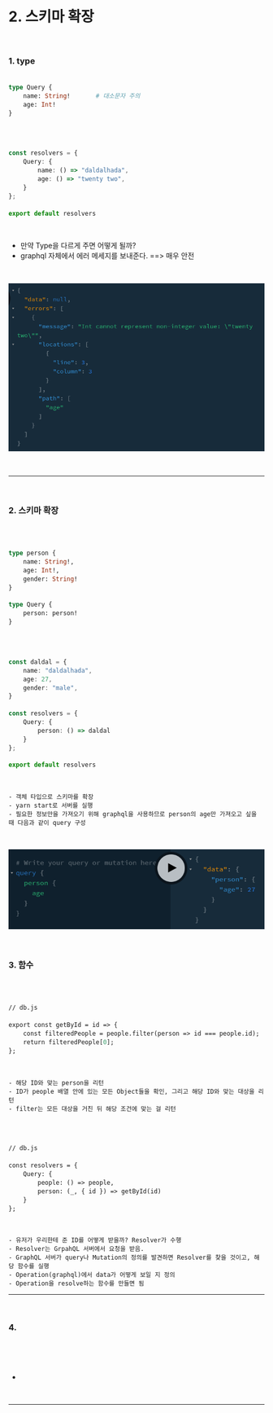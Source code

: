 # 2. 스키마 확장

<br>

### 1. type

```graphql

type Query {
    name: String!       # 대소문자 주의
    age: Int!
}

```

<br>

```typescript

const resolvers = {
    Query: {
        name: () => "daldalhada",
        age: () => "twenty two",
    }
};

export default resolvers

```

<br>
  
  - 만약 Type을 다르게 주면 어떻게 될까?
  - graphql 자체에서 에러 메세지를 보내준다. ==> 매우 안전
  
<br>

![graphql](https://github.com/daldalhada/graphql/blob/main/image/graphql2.PNG)

<br>

*** 

<br>

### 2. 스키마 확장

<br>

```graphql

type person {
    name: String!,
    age: Int!,
    gender: String!
}

type Query {
    person: person!
}


```

<br>

```typescript

const daldal = {
    name: "daldalhada",
    age: 27,
    gender: "male",
}

const resolvers = {
    Query: {
        person: () => daldal
    }
};

export default resolvers

```

<br>

    - 객체 타입으로 스키마를 확장
    - yarn start로 서버를 실행
    - 필요한 정보만을 가져오기 위해 graphql을 사용하므로 person의 age만 가져오고 싶을 때 다음과 같이 query 구성

<br>

![graphql](https://github.com/daldalhada/graphql/blob/main/image/graphql3.PNG)

<br>

### 3. 함수

<br>

```graphql

// db.js

export const getById = id => {
    const filteredPeople = people.filter(person => id === people.id);
    return filteredPeople[0];
};

```

<br>

    - 해당 ID와 맞는 person을 리턴
    - ID가 people 배열 안에 있는 모든 Object들을 확인, 그리고 해당 ID와 맞는 대상을 리턴
    - filter는 모든 대상을 거친 뒤 해당 조건에 맞는 걸 리턴

<br>

```graphql

// db.js

const resolvers = {
    Query: {
        people: () => people,
        person: (_, { id }) => getById(id)
    }
};

```

<br>

    - 유저가 우리한테 준 ID를 어떻게 받을까? Resolver가 수행
    - Resolver는 GrpahQL 서버에서 요청을 받음. 
    - GraphQL 서버가 query나 Mutation의 정의를 발견하면 Resolver를 찾을 것이고, 해당 함수를 실행 
    - Operation(graphql)에서 data가 어떻게 보일 지 정의
    - Operation을 resolve하는 함수를 만들면 됨


*** 

<br>

### 4. 

```typescript



```

<br>

  - 

<br>

*** 

<br>